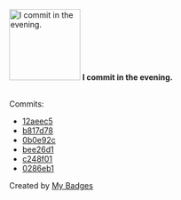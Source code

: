 <img src="https://my-badges.github.io/my-badges/evening-commits.png" alt="I commit in the evening." title="I commit in the evening." width="128">
<strong>I commit in the evening.</strong>
<br><br>

Commits:

- <a href="https://github.com/ccamel/playground-protoactor.go/commit/12aeec5ab5ef5a8d60fc75e26d3926aaa55097b4">12aeec5</a>
- <a href="https://github.com/ccamel/playground-protoactor.go/commit/b817d78f5a3077674c3475ae5c96605fb5941a11">b817d78</a>
- <a href="https://github.com/ccamel/playground-protoactor.go/commit/0b0e92c43870d0768172d60c934c62affb473b71">0b0e92c</a>
- <a href="https://github.com/ccamel/playground-protoactor.go/commit/bee26d1bb3a3b8cf8c7d921bccd14e6f6cf11fcb">bee26d1</a>
- <a href="https://github.com/ccamel/playground-protoactor.go/commit/c248f0165a7c929994835954ef2671ac7b6d2a23">c248f01</a>
- <a href="https://github.com/ccamel/playground-protoactor.go/commit/0286eb179ba7e8553ef253084abde643920a396e">0286eb1</a>


Created by <a href="https://github.com/my-badges/my-badges">My Badges</a>